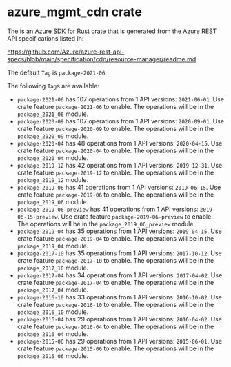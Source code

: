 # azure_mgmt_cdn crate

The is an [Azure SDK for Rust](https://github.com/Azure/azure-sdk-for-rust) crate that is generated from the Azure REST API specifications listed in:

https://github.com/Azure/azure-rest-api-specs/blob/main/specification/cdn/resource-manager/readme.md

The default `Tag` is `package-2021-06`.

The following `Tag`s are available:

- `package-2021-06` has 107 operations from 1 API versions: `2021-06-01`. Use crate feature `package-2021-06` to enable. The operations will be in the `package_2021_06` module.
- `package-2020-09` has 107 operations from 1 API versions: `2020-09-01`. Use crate feature `package-2020-09` to enable. The operations will be in the `package_2020_09` module.
- `package-2020-04` has 48 operations from 1 API versions: `2020-04-15`. Use crate feature `package-2020-04` to enable. The operations will be in the `package_2020_04` module.
- `package-2019-12` has 42 operations from 1 API versions: `2019-12-31`. Use crate feature `package-2019-12` to enable. The operations will be in the `package_2019_12` module.
- `package-2019-06` has 41 operations from 1 API versions: `2019-06-15`. Use crate feature `package-2019-06` to enable. The operations will be in the `package_2019_06` module.
- `package-2019-06-preview` has 41 operations from 1 API versions: `2019-06-15-preview`. Use crate feature `package-2019-06-preview` to enable. The operations will be in the `package_2019_06_preview` module.
- `package-2019-04` has 35 operations from 1 API versions: `2019-04-15`. Use crate feature `package-2019-04` to enable. The operations will be in the `package_2019_04` module.
- `package-2017-10` has 35 operations from 1 API versions: `2017-10-12`. Use crate feature `package-2017-10` to enable. The operations will be in the `package_2017_10` module.
- `package-2017-04` has 34 operations from 1 API versions: `2017-04-02`. Use crate feature `package-2017-04` to enable. The operations will be in the `package_2017_04` module.
- `package-2016-10` has 33 operations from 1 API versions: `2016-10-02`. Use crate feature `package-2016-10` to enable. The operations will be in the `package_2016_10` module.
- `package-2016-04` has 29 operations from 1 API versions: `2016-04-02`. Use crate feature `package-2016-04` to enable. The operations will be in the `package_2016_04` module.
- `package-2015-06` has 29 operations from 1 API versions: `2015-06-01`. Use crate feature `package-2015-06` to enable. The operations will be in the `package_2015_06` module.